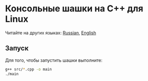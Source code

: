 # Консольные шашки на C++ для Linux
Читайте на других языках: [Russian](https://github.com/AndrewSalygin/checkers/blob/master/README.ru.md), [English](https://github.com/AndrewSalygin/checkers/blob/master/README.md)
## Запуск
Для того, чтобы запустить шашки выполните:
```bash
g++ src/*.cpp -o main
./main
```

